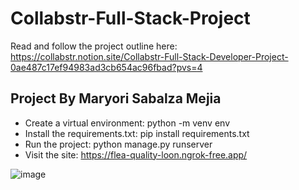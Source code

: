 # Collabstr-Full-Stack-Project

Read and follow the project outline here: https://collabstr.notion.site/Collabstr-Full-Stack-Developer-Project-0ae487c17ef94983ad3cb654ac96fbad?pvs=4


## Project By Maryori Sabalza Mejia

- Create a virtual environment: python -m venv env
- Install the requirements.txt: pip install requirements.txt
- Run the project: python manage.py runserver
- Visit the site: https://flea-quality-loon.ngrok-free.app/

![image](https://github.com/user-attachments/assets/f8400d84-754d-44ea-ab84-409e94ec598a)
